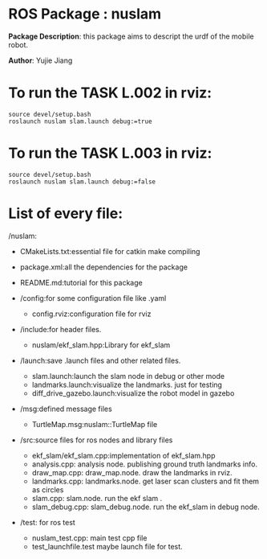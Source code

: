 # ROS Package : nuslam

**Package Description**: this package aims to descript the urdf of the mobile robot.

**Author**: Yujie Jiang

# To run the TASK L.002 in rviz:
    source devel/setup.bash
    roslaunch nuslam slam.launch debug:=true
    
# To run the TASK L.003 in rviz:
    source devel/setup.bash
    roslaunch nuslam slam.launch debug:=false
    
# List of every file:
/nuslam:

  - CMakeLists.txt:essential file for catkin make compiling
	
  - package.xml:all the dependencies for the package
	
  - README.md:tutorial for this package
	
  - /config:for some configuration file like .yaml
	
	- config.rviz:configuration file for rviz
		
  - /include:for header files.
    - nuslam/ekf_slam.hpp:Library for ekf_slam
    
  - /launch:save .launch files and other related files.
	- slam.launch:launch the slam node in debug or other mode
	- landmarks.launch:visualize the landmarks. just for testing
	- diff_drive_gazebo.launch:visualize the robot model in gazebo
	
  - /msg:defined message files
    - TurtleMap.msg:nuslam::TurtleMap file  
    
  - /src:source files for ros nodes and library files  
    - ekf_slam/ekf_slam.cpp:implementation of ekf_slam.hpp
    - analysis.cpp: analysis node. publishing ground truth landmarks info.
    - draw_map.cpp: draw_map.node. draw the landmarks in rviz.
    - landmarks.cpp: landmarks.node. get laser scan clusters and fit them as circles
    - slam.cpp: slam.node.  run the ekf slam .
    - slam_debug.cpp: slam_debug.node. run the ekf_slam in debug node.

  
  - /test: for ros test
    - nuslam_test.cpp: main test cpp file
    - test_launchfile.test maybe launch file for test.
	
	
